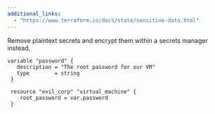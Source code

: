 ```yaml
---
additional_links: 
  - "https://www.terraform.io/docs/state/sensitive-data.html"
---
```


Remove plaintext secrets and encrypt them within a secrets manager instead.

```hcl
variable "password" {
   description = "The root password for our VM"
   type        = string
 }
 
 resource "evil_corp" "virtual_machine" {
 	root_password = var.password
 }
```
